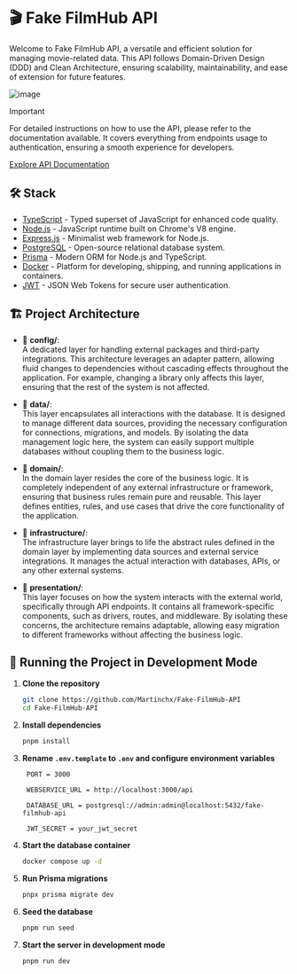 # 🎬 Fake FilmHub API

Welcome to Fake FilmHub API, a versatile and efficient solution for managing movie-related data. This API follows Domain-Driven Design (DDD) and Clean Architecture, ensuring scalability, maintainability, and ease of extension for future features.

![image](https://github.com/user-attachments/assets/dd44d585-3a59-44a4-b55f-7497a9f6e9fe)

> [!IMPORTANT]
> For detailed instructions on how to use the API, please refer to the documentation available. It covers everything from endpoints usage to authentication, ensuring a smooth experience for developers.
>
> [Explore API Documentation](https://filmhub-api-docs.vercel.app)

## 🛠️ Stack

- [TypeScript](https://www.typescriptlang.org/) - Typed superset of JavaScript for enhanced code quality.
- [Node.js](https://nodejs.org/) - JavaScript runtime built on Chrome's V8 engine.
- [Express.js](https://expressjs.com/) - Minimalist web framework for Node.js.
- [PostgreSQL](https://www.postgresql.org/) - Open-source relational database system.
- [Prisma](https://www.prisma.io/docs) - Modern ORM for Node.js and TypeScript.
- [Docker](https://www.docker.com/) - Platform for developing, shipping, and running applications in containers.
- [JWT](https://jwt.io/introduction) - JSON Web Tokens for secure user authentication.

## 🏗️ Project Architecture

- 📂 **config/**:  
  A dedicated layer for handling external packages and third-party integrations. This architecture leverages an adapter pattern, allowing fluid changes to dependencies without cascading effects throughout the application. For example, changing a library only affects this layer, ensuring that the rest of the system is not affected.

- 📂 **data/**:  
  This layer encapsulates all interactions with the database. It is designed to manage different data sources, providing the necessary configuration for connections, migrations, and models. By isolating the data management logic here, the system can easily support multiple databases without coupling them to the business logic.

- 📂 **domain/**:  
  In the domain layer resides the core of the business logic. It is completely independent of any external infrastructure or framework, ensuring that business rules remain pure and reusable. This layer defines entities, rules, and use cases that drive the core functionality of the application.

- 📂 **infrastructure/**:  
  The infrastructure layer brings to life the abstract rules defined in the domain layer by implementing data sources and external service integrations. It manages the actual interaction with databases, APIs, or any other external systems.

- 📂 **presentation/**:  
  This layer focuses on how the system interacts with the external world, specifically through API endpoints. It contains all framework-specific components, such as drivers, routes, and middleware. By isolating these concerns, the architecture remains adaptable, allowing easy migration to different frameworks without affecting the business logic.

## 🚀 Running the Project in Development Mode

1. **Clone the repository**

   ```bash
   git clone https://github.com/Martinchx/Fake-FilmHub-API
   cd Fake-FilmHub-API
   ```

2. **Install dependencies**

   ```bash
   pnpm install
   ```

3. **Rename `.env.template` to `.env` and configure environment variables**

   ```env
    PORT = 3000

    WEBSERVICE_URL = http://localhost:3000/api

    DATABASE_URL = postgresql://admin:admin@localhost:5432/fake-filmhub-api

    JWT_SECRET = your_jwt_secret
   ```

4. **Start the database container**

   ```bash
   docker compose up -d
   ```

5. **Run Prisma migrations**

   ```bash
   pnpx prisma migrate dev
   ```

6. **Seed the database**

   ```bash
   pnpm run seed
   ```

7. **Start the server in development mode**
   ```bash
   pnpm run dev
   ```
